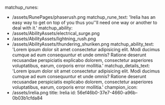 matchup_runes:
  - /assets/RunePages/phaserush.png
matchup_rune_text: 'Irelia has an easy way to get on top of you thus you''ll need one way or another to deal with it.'
matchup_ability:
  - /assets/AbilityAssets/electrical_surge.png
  - /assets/AbilityAssets/lightning_rush.png
  - /assets/AbilityAssets/thundering_shuriken.png
matchup_ability_text: 'Lorem ipsum dolor sit amet consectetur adipisicing elit. Modi ducimus cumque ad eum consequuntur et unde omnis? Ratione deserunt recusandae perspiciatis explicabo dolorem, consectetur asperiores voluptatibus, earum, corporis error mollitia.'
matchup_details_text: 'Lorem ipsum dolor sit amet consectetur adipisicing elit. Modi ducimus cumque ad eum consequuntur et unde omnis? Ratione deserunt recusandae perspiciatis explicabo dolorem, consectetur asperiores voluptatibus, earum, corporis error mollitia.'
champion_icon:
  - /assets/irelia.png
title: Irelia
id: 56ef46b0-37e7-4660-a96b-0b03b1cfda84
